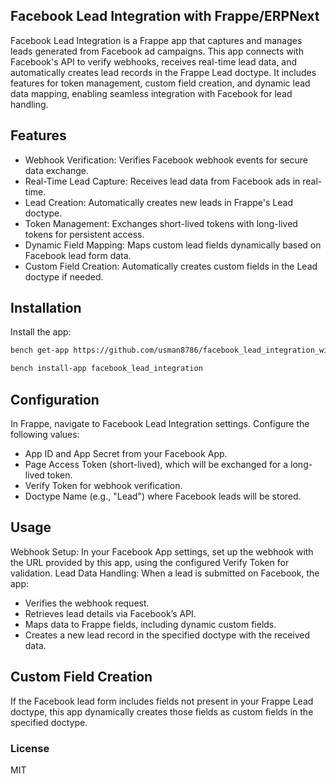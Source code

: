 ## Facebook Lead Integration with Frappe/ERPNext
Facebook Lead Integration is a Frappe app that captures and manages leads generated from Facebook ad campaigns. This app connects with Facebook's API to verify webhooks, receives real-time lead data, and automatically creates lead records in the Frappe Lead doctype. It includes features for token management, custom field creation, and dynamic lead data mapping, enabling seamless integration with Facebook for lead handling.

## Features
* Webhook Verification: Verifies Facebook webhook events for secure data exchange.
* Real-Time Lead Capture: Receives lead data from Facebook ads in real-time.
* Lead Creation: Automatically creates new leads in Frappe's Lead doctype.
* Token Management: Exchanges short-lived tokens with long-lived tokens for persistent access.
* Dynamic Field Mapping: Maps custom lead fields dynamically based on Facebook lead form data.
* Custom Field Creation: Automatically creates custom fields in the Lead doctype if needed.

## Installation
Install the app:
```diff
bench get-app https://github.com/usman8786/facebook_lead_integration_with_frappe.git
```
```diff
bench install-app facebook_lead_integration
```
## Configuration
In Frappe, navigate to Facebook Lead Integration settings.
Configure the following values:
* App ID and App Secret from your Facebook App.
* Page Access Token (short-lived), which will be exchanged for a long-lived token.
* Verify Token for webhook verification.
* Doctype Name (e.g., "Lead") where Facebook leads will be stored.

## Usage
Webhook Setup: In your Facebook App settings, set up the webhook with the URL provided by this app, using the configured Verify Token for validation.
Lead Data Handling: When a lead is submitted on Facebook, the app:
* Verifies the webhook request.
* Retrieves lead details via Facebook’s API.
* Maps data to Frappe fields, including dynamic custom fields.
* Creates a new lead record in the specified doctype with the received data.

## Custom Field Creation
If the Facebook lead form includes fields not present in your Frappe Lead doctype, this app dynamically creates those fields as custom fields in the specified doctype.

### License
MIT
